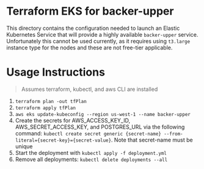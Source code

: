 # Terraform EKS for backer-upper

This directory contains the configuration needed to launch an Elastic Kubernetes Service
that will provide a highly available `backer-upper` service. Unfortunately this cannot be
used currently, as it requires using `t3.large` instance type for the nodes and these are
not free-tier applicable.

# Usage Instructions

> Assumes terraform, kubectl, and aws CLI are installed

1. `terraform plan -out tfPlan`
2. `terraform apply tfPlan`
3. `aws eks update-kubeconfig --region us-west-1 --name backer-upper`
4. Create the secrets for AWS_ACCESS_KEY_ID, AWS_SECRET_ACCESS_KEY, and POSTGRES_URL via
   the following command: `kubectl create secret generic {secret-name} --from-literal={secret-key}={secret-value}`.
   Note that secret-name must be unique
5. Start the deployment with `kubectl apply -f deployment.yml`
6. Remove all deployments: `kubectl delete deployments --all`
